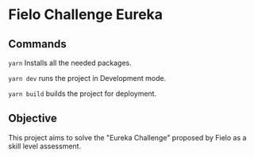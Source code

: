 # Fielo Challenge Eureka

## Commands

`yarn` Installs all the needed packages.

`yarn dev` runs the project in Development mode.

`yarn build` builds the project for deployment.

## Objective

This project aims to solve the "Eureka Challenge" proposed by Fielo as a skill level assessment.
